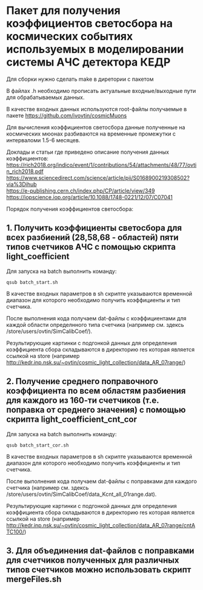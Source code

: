 # Пакет для получения коэффициентов светосбора на космических событиях используемых в моделировании системы АЧС детектора КЕДР

Для сборки нужно сделать make в диретории с пакетом<br />

В файлах .h необходимо прописать актуальные входные/выходные пути для обрабатываемых данных.

В качестве входных данных используются root-файлы получаемые в пакете https://github.com/ivovtin/cosmicMuons <br />

Для вычисления коэффициентов светосбора данные полученные на космических мюонах разбиваются на временные промежутки с интерваломи 1.5-6 месяцев. 

Доклады и статьи где приведено описание получения данных коэффициентов: <br />
https://rich2018.org/indico/event/1/contributions/54/attachments/48/77/ovtin_rich2018.pdf
https://www.sciencedirect.com/science/article/pii/S0168900219308502?via%3Dihub <br />
https://e-publishing.cern.ch/index.php/CP/article/view/349 <br />
https://iopscience.iop.org/article/10.1088/1748-0221/12/07/C07041 <br />


Порядок получения коэффициентов светосбора: <br />

## 1. Получить коэффициенты светосбора для всех разбиений (28,58,68 - областей) пяти типов счетчиков АЧС с помощью скрипта light_coefficient

Для запуска на batch выполнить команду:
```
qsub batch_start.sh
```

В качестве входных параметров в sh скрипте указываются временной диапазон для которого необходимо получить коэффициенты и тип счетчика. 

После выполнения кода получаем dat-файлы с коэффициентами для каждой области определнного типа счетчика (например см. здексь /store/users/ovtin/SimCalibCoef/).

Результирующие картинки с подгонкой данных для определения коэффициента сбора складываются в директорию res которая является ссылкой на store (например http://kedr.inp.nsk.su/~ovtin/cosmic_light_collection/data_AR_07range/) <br />


## 2. Получение среднего поправочного коэффициента по всем областям разбиения для каждого из 160-ти счетчиков (т.е. поправка от среднего значения) с помощью скрипта light_coefficient_cnt_cor 

Для запуска на batch выполнить команду:
```
qsub batch_start_cor.sh 
```

В качестве входных параметров в sh скрипте указываются временной диапазон для которого необходимо получить коэффициенты и тип счетчика. 

После выполнения кода получаем dat-файлы с поправками для каждого счетчика (например см. здексь /store/users/ovtin/SimCalibCoef/data_Kcnt_all_01range.dat).

Результирующие картинки с подгонкой данных для определения коэффициента сбора складываются в директорию res которая является ссылкой на store (например http://kedr.inp.nsk.su/~ovtin/cosmic_light_collection/data_AR_07range/cntATC100/) <br />

## 3. Для объединения dat-файлов с поправками для счетчиков полученных для различных типов счетчиков можно использовать скрипт mergeFiles.sh

